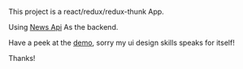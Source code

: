 This project is a react/redux/redux-thunk App.

Using [News Api](https://newsapi.org/) As the backend.

Have a peek at the [demo](https://festive-newton-8577cb.netlify.com/), sorry my ui design skills speaks for itself!

Thanks!